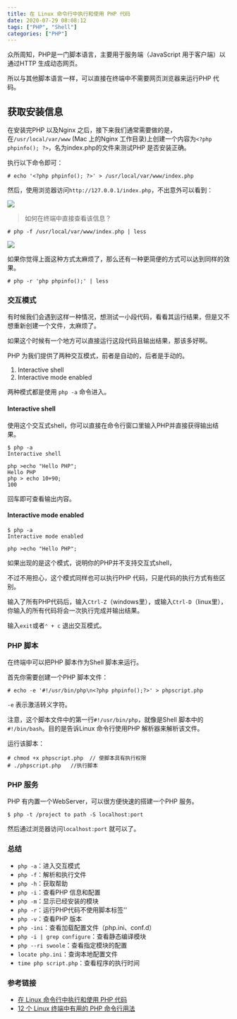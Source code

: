 ```yaml
---
title: 在 Linux 命令行中执行和使用 PHP 代码
date: 2020-07-29 08:08:12
tags: ["PHP", "Shell"]
categories: ["PHP"]
---
```


众所周知，PHP是一门脚本语言，主要用于服务端（JavaScript 用于客户端）以通过HTTP 生成动态网页。

<!-- more -->

所以与其他脚本语言一样，可以直接在终端中不需要网页浏览器来运行PHP 代码。

## 获取安装信息
在安装完PHP 以及Nginx 之后，接下来我们通常需要做的是，在`/usr/local/var/www` (Mac 上的Nginx 工作目录)上创建一个内容为`<?php phpinfo(); ?>`，名为index.php的文件来测试PHP 是否安装正确。

执行以下命令即可：
```
# echo '<?php phpinfo(); ?>' > /usr/local/var/www/index.php
```

然后，使用浏览器访问`http://127.0.0.1/index.php`，不出意外可以看到：

![](https://cdn.jsdelivr.net/gh/0xAiKang/CDN/blog/images/20200930151004.png)

> 如何在终端中直接查看该信息？
```
# php -f /usr/local/var/www/index.php | less
```

![](https://cdn.jsdelivr.net/gh/0xAiKang/CDN/blog/images/20200930151053.png)

如果你觉得上面这种方式太麻烦了，那么还有一种更简便的方式可以达到同样的效果。
```
# php -r 'php phpinfo();' | less
```
### 交互模式
有时候我们会遇到这样一种情况，想测试一小段代码，看看其运行结果，但是又不想重新创建一个文件，太麻烦了。

如果这个时候有一个地方可以直接运行这段代码且输出结果，那该多好啊。

PHP 为我们提供了两种交互模式，前者是自动的，后者是手动的。
1. Interactive shell
2. Interactive mode enabled

两种模式都是使用 `php -a` 命令进入。

#### Interactive shell

使用这个交互式shell，你可以直接在命令行窗口里输入PHP并直接获得输出结果。
```
$ php -a
Interactive shell

php >echo "Hello PHP";
Hello PHP
php > echo 10+90;
100
```
回车即可查看输出内容。

#### Interactive mode enabled

```
$ php -a
Interactive mode enabled

php >echo "Hello PHP";
```
如果出现的是这个模式，说明你的PHP并不支持交互式shell，

不过不用担心，这个模式同样也可以执行PHP 代码，只是代码的执行方式有些区别。

输入了所有PHP代码后，输入`Ctrl-Z`（windows里），或输入`Ctrl-D`（linux里），你输入的所有代码将会一次执行完成并输出结果。

输入`exit`或者`⌃ + c` 退出交互模式。

### PHP 脚本
在终端中可以把PHP 脚本作为Shell 脚本来运行。

首先你需要创建一个PHP 脚本文件：
```
# echo -e '#!/usr/bin/php\n<?php phpinfo();?>' > phpscript.php
```
`-e` 表示激活转义字符。

注意，这个脚本文件中的第一行`#!/usr/bin/php`，就像是Shell 脚本中的`#!/bin/bash`。目的是告诉Linux 命令行使用PHP 解析器来解析该文件。

运行该脚本：
```
# chmod +x phpscript.php  // 使脚本具有执行权限
# ./phpscript.php   //执行脚本
```

### PHP 服务
PHP 有内置一个WebServer，可以很方便快速的搭建一个PHP 服务。

```
$ php -t /project to path -S localhost:port
```
然后通过浏览器访问`localhost:port` 就可以了。

### 总结
* `php -a`：进入交互模式
* `php -f`：解析和执行文件
* `php -h`：获取帮助
* `php -i`：查看PHP 信息和配置
* `php -m`：显示已经安装的模块
* `php -r`：运行PHP代码不使用脚本标签'<?..?>'
* `php -v`：查看PHP 版本
* `php -ini`：查看加载配置文件（php.ini、conf.d）
* `php -i | grep configure`：查看静态编译模块
* `php --ri swoole`：查看指定模块的配置
* `locate php.ini`：查询本地配置文件
* `time php script.php`：查看程序的执行时间

### 参考链接
* [在 Linux 命令行中执行和使用 PHP 代码](https://linux.cn/article-5906-1.html)
* [12 个 Linux 终端中有用的 PHP 命令行用法](https://www.tecmint.com/execute-php-codes-functions-in-linux-commandline/)